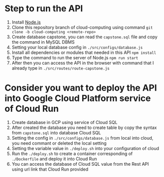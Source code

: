 # Step to run the API
1. Install [Node.js](https://nodejs.org/en/)
2. Clone this repository branch of cloud-computing using command `git clone -b cloud-computing <remote-repo>`
3. Create database capstone, you can read the `capstone.sql` file and copy the command in MySQL DBMS
4. Setting your local database config in `./src/configs/database.js`
5. Install all dependencies or modules that needed in this API `npm install`
6. Type the command to run the server of Node.js `npm run start`
7. After then you can access the API in the browser with command that I already type in `./src/routes/route-capstone.js`
# Consider you want to deploy the API into Google Cloud Platform service of Cloud Run
1. Create database in GCP using service of Cloud SQL
2. After created the database you need to create table by copy the syntax from `capstone.sql` into database Cloud SQL
3. Setting the config in `./src/configs/database.js` from local into cloud, you need commant or deleted the local setting
4. Setting the variable value in `./deploy.sh` into your configuration of cloud
5. Run the `./deploy.sh` to create a container corresponding of `./Dockerfile` and deploy it into Cloud Run
6. You can access the database of Cloud SQL value from the Rest API using url link that Cloud Run provided